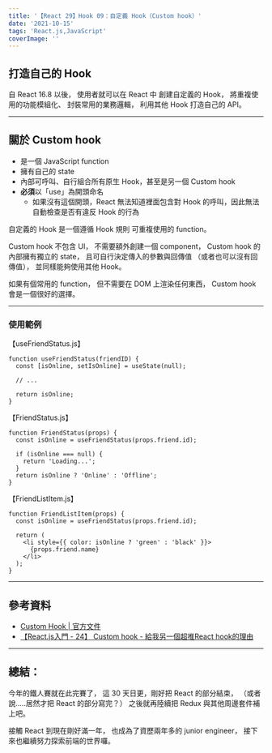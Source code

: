 ```yaml
---
title: '【React 29】Hook 09：自定義 Hook（Custom hook）'
date: '2021-10-15'
tags: 'React.js,JavaScript'
coverImage: ''
---
```


## 打造自己的 Hook
自 React 16.8 以後，
使用者就可以在 React 中
創建自定義的 Hook，
將重複使用的功能模組化、
封裝常用的業務邏輯，
利用其他 Hook 打造自己的 API。

---

## 關於 Custom hook
- 是一個 JavaScript function
- 擁有自己的 state
- 內部可呼叫、自行組合所有原生 Hook，甚至是另一個 Custom hook
- **必須**以「use」為開頭命名
	- 如果沒有這個開頭，React 無法知道裡面包含對 Hook 的呼叫，因此無法自動檢查是否有違反 Hook 的行為

自定義的 Hook 是一個遵循 Hook 規則
可重複使用的 function。

Custom hook 不包含 UI，
不需要額外創建一個 component，
Custom hook 的內部擁有獨立的 state，
且可自行決定傳入的參數與回傳值
（或者也可以沒有回傳值），
並同樣能夠使用其他 Hook。

如果有個常用的 function，
但不需要在 DOM 上渲染任何東西，
Custom hook 會是一個很好的選擇。

---

### 使用範例
【useFriendStatus.js】
```
function useFriendStatus(friendID) {
  const [isOnline, setIsOnline] = useState(null);

  // ...

  return isOnline;
}
```

【FriendStatus.js】
```
function FriendStatus(props) {
  const isOnline = useFriendStatus(props.friend.id);

  if (isOnline === null) {
    return 'Loading...';
  }
  return isOnline ? 'Online' : 'Offline';
}
```
【FriendListItem.js】
```
function FriendListItem(props) {
  const isOnline = useFriendStatus(props.friend.id);

  return (
    <li style={{ color: isOnline ? 'green' : 'black' }}>
      {props.friend.name}
    </li>
  );
}
```

---

## 參考資料
- [Custom Hook | 官方文件](https://zh-hant.reactjs.org/docs/hooks-custom.html#extracting-a-custom-hook)
- [【React.js入門 - 24】 Custom hook - 給我另一個超推React hook的理由](https://ithelp.ithome.com.tw/articles/10224881)

---

## 總結：
今年的鐵人賽就在此完賽了，
這 30 天日更，剛好把 React 的部分結束，
（或者說.....居然才把 React 的部分寫完？）
之後就再陸續把 Redux 與其他周邊套件補上吧。

接觸 React 到現在剛好滿一年，
也成為了資歷兩年多的 junior engineer，
接下來也繼續努力探索前端的世界囉。
